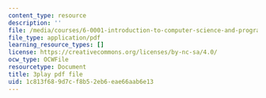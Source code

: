 ```yaml
---
content_type: resource
description: ''
file: /media/courses/6-0001-introduction-to-computer-science-and-programming-in-python-fall-2016/1c813f689d7cf8b52eb6eae66aab6e13_ax4eNMI9Dw.pdf
file_type: application/pdf
learning_resource_types: []
license: https://creativecommons.org/licenses/by-nc-sa/4.0/
ocw_type: OCWFile
resourcetype: Document
title: 3play pdf file
uid: 1c813f68-9d7c-f8b5-2eb6-eae66aab6e13
---
```

